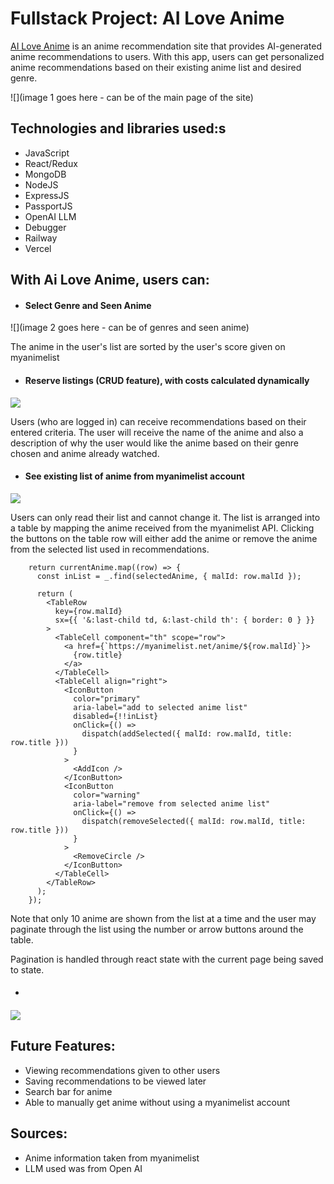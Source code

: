 # Fullstack Project: AI Love Anime

[AI Love Anime](https://ai-love-anime.vercel.app/) is an anime recommendation site that provides AI-generated anime recommendations to users. With this app, users can get personalized anime recommendations based on their existing anime list and desired genre.

![](image 1 goes here - can be of the main page of the site)



## Technologies and libraries used:s
- JavaScript
- React/Redux
- MongoDB
- NodeJS
- ExpressJS
- PassportJS
- OpenAI LLM
- Debugger
- Railway
- Vercel


## With Ai Love Anime, users can:

- #### Select Genre and Seen Anime

![](image 2 goes here - can be of genres and seen anime)

The anime in the user's list are sorted by the user's score given on myanimelist

- #### Reserve listings (CRUD feature), with costs calculated dynamically

![](images/reservation.png)

Users (who are logged in) can receive recommendations based on their entered criteria. The user will receive the name of the anime and also a description of why the user would like the anime based on their genre chosen and anime already watched.



- #### See existing list of anime from myanimelist account

![](images/ratings.png)

Users can only read their list and cannot change it. The list is arranged into a table by mapping the anime received from the myanimelist API. Clicking the buttons on the table row will either add the anime or remove the anime from the selected list used in recommendations.

```
    return currentAnime.map((row) => {
      const inList = _.find(selectedAnime, { malId: row.malId });

      return (
        <TableRow
          key={row.malId}
          sx={{ '&:last-child td, &:last-child th': { border: 0 } }}
        >
          <TableCell component="th" scope="row">
            <a href={`https://myanimelist.net/anime/${row.malId}`}>
              {row.title}
            </a>
          </TableCell>
          <TableCell align="right">
            <IconButton
              color="primary"
              aria-label="add to selected anime list"
              disabled={!!inList}
              onClick={() =>
                dispatch(addSelected({ malId: row.malId, title: row.title }))
              }
            >
              <AddIcon />
            </IconButton>
            <IconButton
              color="warning"
              aria-label="remove from selected anime list"
              onClick={() =>
                dispatch(removeSelected({ malId: row.malId, title: row.title }))
              }
            >
              <RemoveCircle />
            </IconButton>
          </TableCell>
        </TableRow>
      );
    });
```

Note that only 10 anime are shown from the list at a time and the user may paginate through the list using the number or arrow buttons around the table.

Pagination is handled through react state with the current page being saved to state.


- #### 

![](images/max_100.png)

## Future Features:
- Viewing recommendations given to other users
- Saving recommendations to be viewed later
- Search bar for anime
- Able to manually get anime without using a myanimelist account

## Sources:
- Anime information taken from myanimelist
- LLM used was from Open AI
